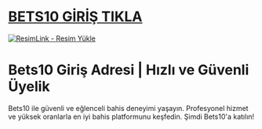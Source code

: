 #  <a href="https://cutt.ly/heCbArdH">BETS10 GİRİŞ TIKLA</a>
<meta charset="UTF-8">
    <meta name="viewport" content="width=device-width, initial-scale=1.0">
</head>
<body>

<a href="https://cutt.ly/heCbArdH" title="ResimLink - Resim Yükle"><img src="https://i.hizliresim.com/8u7tw6y.jpeg" title="ResimLink - Resim Yükle" alt="ResimLink - Resim Yükle"></a>
</a>

# Bets10 Giriş Adresi | Hızlı ve Güvenli Üyelik
Bets10 ile güvenli ve eğlenceli bahis deneyimi yaşayın. Profesyonel hizmet ve yüksek oranlarla en iyi bahis platformunu keşfedin. Şimdi Bets10'a katılın!
